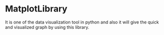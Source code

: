 # MatplotLibrary
It is one of the data visualization tool in python and also it will give the quick and visualized graph by using this library.
